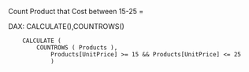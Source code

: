 Count Product that Cost between 15-25 =

DAX: CALCULATE(),COUNTROWS()

        CALCULATE (
            COUNTROWS ( Products ),
                Products[UnitPrice] >= 15 && Products[UnitPrice] <= 25
                )
